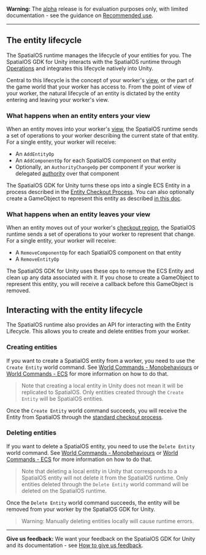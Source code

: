 **Warning:** The [alpha](https://docs.improbable.io/reference/latest/shared/release-policy#maturity-stages) release is for evaluation purposes only, with limited documentation - see the guidance on [Recommended use](../../README.md#recommended-use).

---
## The entity lifecycle

The SpatialOS runtime manages the lifecycle of your entities for you. The SpatialOS GDK for Unity interacts with the SpatialOS runtime through [Operations](https://docs.improbable.io/reference/latest/shared/design/operations#operations-how-workers-communicate-with-spatialos) and integrates this lifecycle natively into Unity.

Central to this lifecycle is the concept of your worker's [view](https://docs.improbable.io/reference/latest/shared/concepts/interest-authority#server-worker-view), or the part of the game world that your worker has access to. From the point of view of your worker, the natural lifecycle of an entity is dictated by the entity entering and leaving your worker's view.

### What happens when an entity enters your view

When an entity moves into your worker's [view](https://docs.improbable.io/reference/latest/shared/concepts/interest-authority#server-worker-view), the SpatialOS runtime sends a set of operations to your worker describing the current state of that entity. For a single entity, your worker will receive:

 - An `AddEntityOp`
 - An `AddComponentOp` for each SpatialOS component on that entity
 - Optionally, an `AuthorityChangeOp` per component if your worker is delegated [authority](https://docs.improbable.io/reference/latest/shared/concepts/interest-authority#authority) over that component

The SpatialOS GDK for Unity turns these ops into a single ECS Entity in a process described in the [Entity Checkout Process](TODO). You can also optionally create a GameObject to represent this entity as described [in this doc](TODO).

### What happens when an entity leaves your view

When an entity moves out of your worker's [checkout region](https://docs.improbable.io/reference/latest/shared/concepts/workers-load-balancing), the SpatialOS runtime sends a set of operations to your worker to represent that change. For a single entity, your worker will receive:

- A `RemoveComponentOp` for each SpatialOS component on that entity
- A `RemoveEntityOp` 

The SpatialOS GDK for Unity uses these ops to remove the ECS Entity and clean up any data associated with it. If you chose to create a GameObject to represent this entity, you will receive a callback before this GameObject is removed.

## Interacting with the entity lifecycle

The SpatialOS runtime also provides an API for interacting with the Entity Lifecycle. This allows you to create and delete entities from your worker.

### Creating entities

If you want to create a SpatialOS entity from a worker, you need to use the `Create Entity` world command. See [World Commands - Monobehaviours](TODO) or [World Commands - ECS](TODO) for more information on how to do that.

> Note that creating a local entity in Unity does not mean it will be replicated to SpatialOS. Only entities created through the `Create Entity` will be SpatialOS entities.

Once the `Create Entity` world command succeeds, you will receive the Entity from SpatialOS through the [standard checkout process](TODO). 

### Deleting entities

If you want to delete a SpatialOS entity, you need to use the `Delete Entity` world command. See [World Commands - Monobehaviours](TODO) or [World Commands - ECS](TODO) for more information on how to do that.

> Note that deleting a local entity in Unity that corresponds to a SpatialOS entity will not delete it from the SpatialOS runtime. Only entities deleted through the `Delete Entity` world command will be deleted on the SpatialOS runtime. 

Once the `Delete Entity` world command succeeds, the entity will be removed from your worker by the SpatialOS GDK for Unity.

> Warning: Manually deleting entities locally will cause runtime errors. 

-----

**Give us feedback:** We want your feedback on the SpatialOS GDK for Unity and its documentation  - see [How to give us feedback](../../../README.md#give-us-feedback).